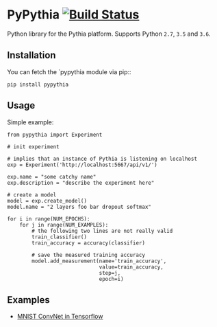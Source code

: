 # PyPythia [![Build Status](https://travis-ci.org/ChristianSch/PyPythia.svg?branch=master)](https://travis-ci.org/ChristianSch/PyPythia)
Python library for the Pythia platform. Supports Python `2.7`, `3.5` and `3.6`.

## Installation
You can fetch the `pypythia module via pip::
```
pip install pypythia
```

## Usage

Simple example:

```
from pypythia import Experiment

# init experiment

# implies that an instance of Pythia is listening on localhost
exp = Experiment('http://localhost:5667/api/v1/')

exp.name = "some catchy name"
exp.description = "describe the experiment here"

# create a model
model = exp.create_model()
model.name = "2 layers foo bar dropout softmax"

for i in range(NUM_EPOCHS):
    for j in range(NUM_EXAMPLES):
        # the following two lines are not really valid
        train_classifier()
        train_accuracy = accuracy(classifier)

        # save the measured training accuracy
        model.add_measurement(name='train_accuracy',
                              value=train_accuracy,
                              step=j,
                              epoch=i)
```

## Examples
* [MNIST ConvNet in Tensorflow](https://github.com/ChristianSch/PyPythia/blob/master/examples/Tensorflow%20MNIST.ipynb)
